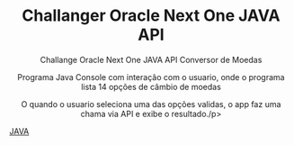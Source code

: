 <h1 align="center">Challanger Oracle Next One JAVA API</h1>

<p align="center">Challange Oracle Next One JAVA API Conversor de Moedas</p>
<p align="center">Programa Java Console com interação com o usuario, onde o programa lista 14 opções de câmbio de moedas</p>
<p align="center">O quando o usuario seleciona uma das opções validas, o app faz uma chama via API e exibe o resultado./p>



[JAVA]([https://expo.io/](https://www.oracle.com/br/java/technologies/javase-jdk8-doc-downloads.html))

